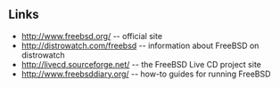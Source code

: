 <div id="wikitext">

Links
-----

-   <http://www.freebsd.org/> -- official site
-   <http://distrowatch.com/freebsd> -- information about FreeBSD on
    distrowatch
-   <http://livecd.sourceforge.net/> -- the FreeBSD Live CD project site
-   <http://www.freebsddiary.org/> -- how-to guides for running FreeBSD

<div class="vspace">

</div>

</div>
